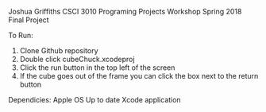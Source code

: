Joshua Griffiths
CSCI 3010 Programing Projects Workshop
Spring 2018
Final Project

To Run:
1) Clone Github repository
2) Double click cubeChuck.xcodeproj
3) Click the run button in the top left of the screen
4) If the cube goes out of the frame you can click the box next to the return button

Dependicies:
Apple OS
Up to date Xcode application

